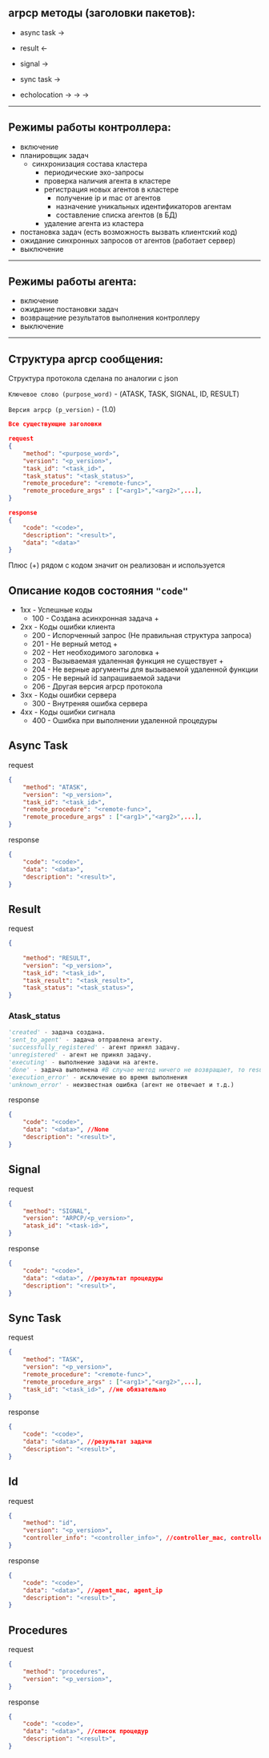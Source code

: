 ## arpcp методы (заголовки пакетов):
* async task ->
* result <-

* signal ->

* sync task ->

* echolocation -> -> ->

---

## Режимы работы контроллера:

* включение
* планировщик задач
    * синхронизация состава кластера
        * периодические эхо-запросы
        * проверка наличия агента в кластере
        * регистрация новых агентов в кластере
            * получение ip и mac от агентов
            * назначение уникальных идентификаторов агентам
            * составление списка агентов (в БД)
        * удаление агента из кластера
* постановка задач (есть возможность вызвать клиентский код)
* ожидание синхронных запросов от агентов (работает сервер)
* выключение

---

## Режимы работы агента:

* включение
* ожидание постановки задач
* возвращение результатов выполнения контроллеру
* выключение

---

## Структура aprcp сообщения:

Структура протокола сделана по аналогии с json

`Ключевое слово (purpose_word)` - (ATASK, TASK, SIGNAL, ID, RESULT)

`Версия arpcp (p_version)` - (1.0)

```json
Все существующие заголовки

request
{
    "method": "<purpose_word>",
    "version": "<p_version>",  
    "task_id": "<task_id>",
    "task_status": "<task_status>",
    "remote_procedure": "<remote-func>",
    "remote_procedure_args" : ["<arg1>","<arg2>",...],
}

response
{
    "code": "<code>",
    "description": "<result>",
    "data": "<data>"
}
```
Плюс (+) рядом с кодом значит он реализован и используется

## Описание кодов состояния `"code"`
* 1xx - Успешные коды
    * 100 - Создана асинхронная задача                              +
* 2xx - Коды ошибки клиента
    * 200 - Испорченный запрос (Не правильная структура запроса)
    * 201 - Не верный метод                                         +
    * 202 - Нет необходимого заголовка                              +
    * 203 - Вызываемая удаленная функция не существует              +
    * 204 - Не верные аргументы для вызываемой удаленной функции    
    * 205 - Не верный id запрашиваемой задачи
    * 206 - Другая версия arpcp протокола
* 3xx - Коды ошибки сервера
    * 300 - Внутреняя ошибка сервера
* 4xx - Коды ошибки сигнала
    * 400 - Ошибка при выполнении удаленной процедуры



## Async Task

request

```json
{
    "method": "ATASK",
    "version": "<p_version>",  
    "task_id": "<task_id>",
    "remote_procedure": "<remote-func>",
    "remote_procedure_args" : ["<arg1>","<arg2>",...],
}
```

response

```json
{
    "code": "<code>",
    "data": "<data>",
    "description": "<result>",
}
```

## Result
 
request

```json
{
    
    "method": "RESULT",
    "version": "<p_version>",  
    "task_id": "<task_id>",
    "task_result": "<task_result>",
    "task_status": "<task_status>",
}
```
### Atask_status

```python
'created' - задача создана.
'sent_to_agent' - задача отправлена агенту.
'successfully_registered' - агент принял задачу.
'unregistered' - агент не принял задачу.
'executing' - выполнение задачи на агенте.
'done' - задача выполнена #В случае метод ничего не возвращает, то result = None
'execution_error' - исключение во время выполнения
'unknown_error' - неизвестная ошибка (агент не отвечает и т.д.)
```

response

```json
{
    "code": "<code>",
    "data": "<data>", //None
    "description": "<result>",
}
```

## Signal

request

```json
{
    "method": "SIGNAL",
    "version": "ARPCP/<p_version>",
    "atask_id": "<task-id>",
}
```

response

```json
{
    "code": "<code>",
    "data": "<data>", //результат процедуры
    "description": "<result>",
}
```


## Sync Task

request

```json
{
    "method": "TASK",
    "version": "<p_version>",  
    "remote_procedure": "<remote-func>",
    "remote_procedure_args" : ["<arg1>","<arg2>",...],
    "task_id": "<task_id>", //не обязательно
}
```

response

```json
{
    "code": "<code>",
    "data": "<data>", //результат задачи
    "description": "<result>",
}
```

## Id

request

```json
{
    "method": "id",
    "version": "<p_version>",
    "controller_info": "<controller_info>", //controller_mac, controller_ip
}
```

response

```json
{
    "code": "<code>",
    "data": "<data>", //agent_mac, agent_ip
    "description": "<result>",
}
```

## Procedures

request

```json
{
    "method": "procedures",
    "version": "<p_version>",  
}
```

response

```json
{
    "code": "<code>",
    "data": "<data>", //список процедур
    "description": "<result>",
}
```